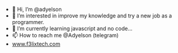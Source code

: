 - 👋 Hi, I’m @adyelson
- 👀 I’m interested in improve my knowledge and try a new job as a programmer.
- 🌱 I’m currently learning javascript and no code...
- 📫 How to reach me @Adyelson (telegram)
- www.f3lixtech.com
<!---
adyelson/adyelson is a ✨ special ✨ repository because its `README.md` (this file) appears on your GitHub profile.
You can click the Preview link to take a look at your changes.
--->
